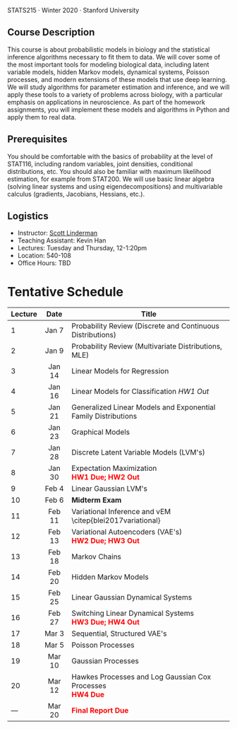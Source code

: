 STATS215 	&middot; Winter 2020 &middot; Stanford University

## Course Description
This course is about probabilistic models in biology and the statistical inference algorithms necessary to fit them to data. We will cover some of the most important tools for modeling biological data, including latent variable models, hidden Markov models, dynamical systems, Poisson processes, and modern extensions of these models that use deep learning.  We will study algorithms for parameter estimation and inference, and we will apply these tools to a variety of problems across biology, with a particular emphasis on applications in neuroscience.  As part of the homework assignments, you will implement these models and algorithms in Python and apply them to real data.  

## Prerequisites
You should be comfortable with the basics of probability at the level of STAT116, including random variables, joint densities, conditional distributions, etc.  You should also be familiar with maximum likelihood estimation, for example from STAT200.  We will use basic linear algebra (solving linear systems and using eigendecompositions) and multivariable calculus (gradients, Jacobians, Hessians, etc.). 

## Logistics
 * Instructor: [Scott Linderman](http://slinderman.web.stanford.edu/)
 * Teaching Assistant: Kevin Han 
 * Lectures: Tuesday and Thursday, 12-1:20pm
 * Location: 540-108
 * Office Hours: TBD
 
# Tentative Schedule

| Lecture |  Date | Title |
| --------|:-----:|-------|
| 1 | Jan 7 | Probability Review (Discrete and Continuous Distributions) |
| 2 | Jan 9 | Probability Review (Multivariate Distributions, MLE) |
| 3 | Jan 14 | Linear Models for Regression | 
| 4 | Jan 16 | Linear Models for Classification *HW1 Out* | 
| 5 | Jan 21 | Generalized Linear Models and Exponential Family Distributions |
| 6 | Jan 23 | Graphical Models |
| 7 | Jan 28 | Discrete Latent Variable Models (LVM's) |
| 8 | Jan 30 | Expectation Maximization <br> **<font color="red">HW1 Due; HW2 Out</font>** |
| 9 | Feb 4 | Linear Gaussian LVM's |
| 10 | Feb 6 | **Midterm Exam** |
| 11 | Feb 11 | Variational Inference and vEM \citep{blei2017variational} |
| 12 | Feb 13 | Variational Autoencoders (VAE's) <br> **<font color="red">HW2 Due; HW3 Out</font>** |
| 13 | Feb 18 | Markov Chains | 
| 14 | Feb 20 | Hidden Markov Models |
| 15 | Feb 25 | Linear Gaussian Dynamical Systems |
| 16 | Feb 27 | Switching Linear Dynamical Systems <br> **<font color="red">HW3 Due; HW4 Out</font>** |
| 17 | Mar 3 | Sequential, Structured VAE's |
| 18 | Mar 5 | Poisson Processes |
| 19 | Mar 10 | Gaussian Processes |
| 20 | Mar 12 | Hawkes Processes and Log Gaussian Cox Processes <br> **<font color="red">HW4 Due</font>** |
| &mdash; | Mar 20 | **<font color="red">Final Report Due</font>** |
